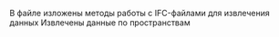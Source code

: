 В файле изложены методы работы с IFC-файлами для извлечения данных
Извлечены данные по пространствам